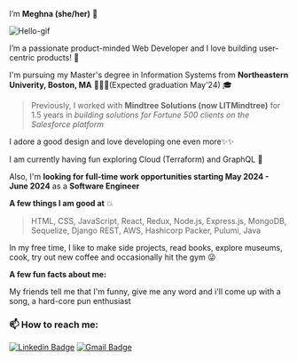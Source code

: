 

I’m **Meghna (she/her)** 🤗 

![Hello-gif](https://media.giphy.com/media/Cmr1OMJ2FN0B2/giphy.gif)

I’m a passionate product-minded Web Developer and I love building user-centric products! 🎯

I'm pursuing my Master's degree in Information Systems from **Northeastern Univerity, Boston, MA** 👩🏽‍🎓(Expected graduation May'24) 🎓

> Previously, I worked with **Mindtree Solutions (now LITMindtree)** for 1.5 years in *building solutions for Fortune 500 clients on the Salesforce platform*

I adore a good design and love developing one even more✨✨ 

I am currently having fun exploring Cloud (Terraform) and GraphQL 👀

 Also, I'm **looking for full-time work opportunities starting May 2024 - June 2024** as a **Software Engineer**

**A few things I am good at** 💥
> HTML, CSS, JavaScript, React, Redux, Node.js, Express.js, MongoDB, Sequelize, Django REST, AWS, Hashicorp Packer, Pulumi, Java

In my free time, I like to make side projects, read books, explore museums, cook, try out new coffee and occasionally hit the gym 😜

**A few fun facts about me:**

My friends tell me that I'm funny, give me any word and i'll come up with a song, a hard-core pun enthusiast

###  📫 How to reach me:

[![Linkedin Badge](https://img.shields.io/badge/-MeghnaAllam-blue?style=flat-square&logo=Linkedin&logoColor=white&link=https://www.linkedin.com/in/meghnareddyallam/)](https://www.linkedin.com/in/meghnareddyallam/)
[![Gmail Badge](https://img.shields.io/badge/Gmail-c14438?style=flat-square&logo=Gmail&logoColor=white&link=mailto:rmeghana04@gmail.com)](mailto:rmeghana04@gmail.com)


